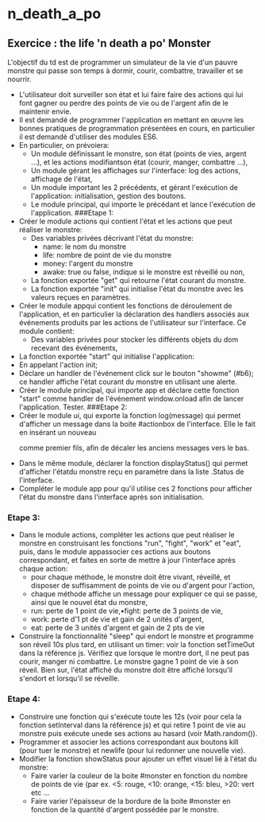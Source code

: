 # n_death_a_po


## Exercice : the life 'n death a po' Monster
L'objectif du td est de programmer un simulateur de la vie d'un pauvre monstre qui passe son temps à dormir, courir, combattre, travailler et se nourrir. 
 - L'utilisateur doit surveiller son état et lui faire faire des actions qui lui font gagner ou perdre des points de vie ou de l'argent afin de le maintenir envie. 
 - Il est demandé de programmer l'application en mettant en œuvre les bonnes pratiques de programmation présentées en cours, en particulier il est demandé d'utiliser des modules ES6.
 - En particulier, on prévoiera: 
    * Un module définissant le monstre, son état (points de vies, argent ...), et les actions modifiantson état (courir, manger, combattre ...),
    * Un module gérant les affichages sur l'interface: log des actions, affichage de l'état,
    * Un module  important les 2 précédents, et gérant l'exécution de l'application: initialisation, gestion des boutons.
    * Le module principal, qui importe le précédant et lance l'exécution de l'application.
###Etape 1: 
- Créer le module actions qui contient l'état et les actions que peut réaliser le monstre: 
    - Des variables privées décrivant l'état du monstre: 
        - name: le nom du monstre
        - life: nombre de point de vie du monstre 
        - money: l'argent du monstre
        - awake: true ou false, indique si le monstre est réveillé ou non,
    - La fonction exportée "get" qui retourne l'état courant du monstre. 
    - La fonction exportée "init" qui initialise l'état du monstre avec les valeurs reçues en paramètres.
- Créer le module  appqui contient les fonctions de déroulement de l'application, et en particulier la déclaration des handlers associés aux événements produits par les actions de l'utilisateur sur l'interface. Ce module contient:
    - Des variables privées pour stocker les différents objets du dom recevant des événements,
- La fonction exportée "start" qui initialise l'application: 
 - En appelant l'action init; 
 - Déclare un  handler de l'événement click sur le bouton "showme" (#b6); ce handler affiche l'état courant du monstre en utilisant une alerte.
 - Créer le module principal, qui importe app et déclare cette fonction "start" comme handler de l'événement window.onload afin de lancer l'application. Tester.
###Etape 2:
- Créer le module ui, qui exporte  la fonction log(message) qui permet d'afficher un message dans la boite #actionbox de l'interface. 
Elle le fait en insérant un nouveau <p> comme premier fils, afin de décaler les anciens messages vers le bas.
- Dans le même module, déclarer la fonction displayStatus() qui permet d'afficher l'étatdu monstre reçu en paramètre dans la liste .Status de l'interface.
- Compléter le module app pour qu'il utilise ces 2 fonctions pour afficher l'état du monstre dans l'interface après son initialisation.
### Etape 3: 
- Dans le module actions, compléter les actions que peut réaliser le monstre en construisant  les fonctions "run", "fight", "work" et "eat", puis, dans le module appassocier ces actions  aux boutons correspondant, et faites en sorte de mettre à jour l'interface après chaque action: 
    - pour chaque méthode, le monstre doit être vivant, réveillé, et disposer de suffisamment de points de vie ou d'argent pour l'action,
    - chaque méthode affiche un message pour expliquer ce qui se passe, ainsi que le nouvel état du monstre,
    - run: perte de 1 point de vie,•fight: perte de 3 points de vie,
    - work: perte d'1 pt de vie et gain de 2 unités d'argent,
    - eat: perte de 3 unités d'argent et gain de 2 pts de vie
- Construire la fonctionnalité "sleep" qui endort le monstre et programme son réveil 10s plus tard, en utilisant un timer: voir la fonction setTimeOut dans la référence js. 
Vérifiez que lorsque le montre dort, il ne peut pas courir, manger ni combattre. Le monstre gagne 1 point de vie à son réveil. 
Bien sur, l'état affiché du monstre doit être affiché lorsqu'il s'endort et lorsqu'il se réveille.

### Etape 4: 
- Construire une fonction qui s'exécute toute les 12s (voir pour cela la fonction setInterval dans la référence js) et qui retire 1 point de vie au monstre puis exécute unede ses actions au hasard (voir Math.random()).
- Programmer et associer les actions correspondant aux boutons kill (pour tuer le monstre) et newlife (pour lui redonner une  nouvelle vie).
- Modifier la fonction showStatus pour ajouter un effet visuel lié à l'état du monstre: 
    - Faire varier la couleur de la boite #monster en fonction  du nombre de points de vie (par ex. <5: rouge, <10: orange,  <15: bleu, >20: vert etc ...
    - Faire varier l'épaisseur de la bordure  de la boite #monster en fonction de la quantité d'argent possédée par le monstre.
